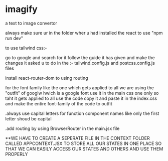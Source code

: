 # imagify
a text to image convertor

always make sure ur in the folder wher u had installed the react to use "npm run dev"

to use tailwind css:-

go to google and search for it follow the guide it has given and make the changes it asked u to do in the :-
tailwind.config.js and postcss.config.js files

install react-router-dom to using routing

for the font family like the one which gets applied to all we are using the "outfit" of googlw hwich is a google font use it in the main css one only so taht it gets applied to all
use the code copy it and paste it in the index.css and make the entire font-family of the code to outfit

.always use capital letters for function component names like only the first letter shoud be capital

.add routing by using BrowserRouter in the main.jsx file

**WE HAVE TO CREATE A SEPERATE FILE IN THE CONTEXT FOLDER CALLED APPCONTEXT.JSX TO STORE ALL OUR STATES IN ONE PLACE SO THAT WE CAN EASILY ACCESS OUR STATES AND OTHERS AND USE THEM PROPERLY